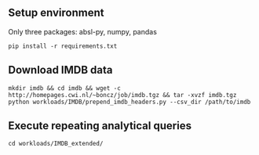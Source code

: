 ## Setup environment

Only three packages: absl-py, numpy, pandas
```angular2html
pip install -r requirements.txt
```

## Download IMDB data
```angular2html
mkdir imdb && cd imdb && wget -c http://homepages.cwi.nl/~boncz/job/imdb.tgz && tar -xvzf imdb.tgz
python workloads/IMDB/prepend_imdb_headers.py --csv_dir /path/to/imdb
```

## Execute repeating analytical queries
```angular2html
cd workloads/IMDB_extended/

```